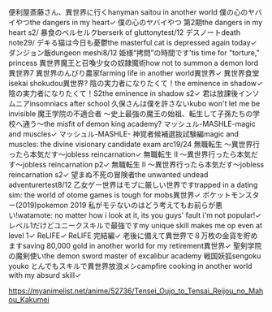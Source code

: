<!-- B -->
<tr><td>便利屋斎藤さん、異世界に行く</td><td>hanyman saitou in another world</td><td></td><td></td></tr>
<tr><td>僕の心のヤバイやつ</td><td>the dangers in my heart</td><td></td><td>✓</td></tr>
<tr><td>僕の心のヤバイやつ 第2期</td><td>the dangers in my heart s2</td><td></td><td>/</td></tr>
<tr><td>暴食のベルセルク</td><td>berserk of gluttony</td><td>test</td><td>/12</td></tr>
<!-- C -->
<!-- D -->
<tr><td>デスノート</td><td>death note</td><td></td><td>29/</td></tr>
<tr><td>デキる猫は今日も憂鬱</td><td>the masterful cat is depressed again today</td><td></td><td>✓</td></tr>
<tr><td>ダンジョン飯</td><td>dungeon meshi</td><td></td><td>8/12</td></tr>
<!-- H -->
<tr><td>姫様“拷問”の時間です</td><td>'tis time for "torture," princess</td><td></td><td></td></tr>
<!-- I -->
<tr><td>異世界魔王と召喚少女の奴隷魔術</td><td>how not to summon a demon lord</td><td>異世界</td><td>7</td></tr>
<tr><td>異世界のんびり農家</td><td>farming life in another world</td><td>異世界</td><td>✓</td></tr>
<tr><td>異世界食堂</td><td>isekai shokudou</td><td>異世界</td><td>?</td></tr>
<tr><td></td><td></td></tr>
<tr><td></td><td></td></tr>
<!-- J -->
<!-- K -->
<tr><td>陰の実力者になりたくて！</td><td>the eminence in shadow</td><td></td><td>✓</td></tr>
<tr><td>陰の実力者になりたくて！S2</td><td>the eminence in shadow s2</td><td></td><td>✓</td></tr>
<tr><td>君は放課後インソムニア</td><td>insomniacs after school</td><td></td><td></td></tr>
<tr><td>久保さんは僕を許さない</td><td>kubo won't let me be invisible</td><td></td><td></td></tr>
<!-- M -->
<tr><td>魔王学院の不適合者 ～史上最強の魔王の始祖、転生して子孫たちの学校へ通う～</td><td>the misfit of demon king academy</td><td></td><td>?</td></tr>
<tr><td>マッシュル-MASHLE-</td><td>magic and muscles</td><td></td><td>✓</td></tr>
<tr><td>マッシュル-MASHLE- 神覚者候補選抜試験編</td><td>magic and muscles: the divine visionary candidate exam arc</td><td></td><td>19/24</td></tr>
<tr><td>無職転生 ～異世界行ったら本気だす～</td><td>jobless reincarnation</td><td></td><td>✓</td></tr>
<tr><td>無職転生 II ～異世界行ったら本気だす～</td><td>jobless reincarnation p2</td><td></td><td>✓</td></tr>
<tr><td>無職転生 II ～異世界行ったら本気だす～</td><td>jobless reincarnation s2</td><td></td><td>✓</td></tr>
<!-- N -->
<tr><td>望まぬ不死の冒険者</td><td>the unwanted undead adventurer</td><td>test</td><td>8/12</td></tr>
<!-- O -->
<tr><td>乙女ゲー世界はモブに厳しい世界です</td><td>trapped in a dating sim: the world of otome games is tough for mobs</td><td>異世界</td><td>✓</td></tr>
<!-- P -->
<tr><td>ポケットモンスター(2019)</td><td>pokemon 2019</td><td></td><td></td></tr>
<!-- W -->
<tr><td>私がモテないのはどう考えてもお前らが悪い!</td><td>watamote: no matter how i look at it, its you guys' fault i'm not popular!</td><td></td><td>✓</td></tr>
<!-- R -->
<tr><td>レベル1だけどユニークスキルで最強です</td><td>my unique skill makes me op even at level 1</td><td></td><td>✓</td></tr>
<tr><td></td><td></td><td></td><td></td></tr>
<tr><td></td><td></td><td></td><td></td></tr>
<tr><td>ReLIFE</td><td></td><td></td><td>✓</td></tr>
<tr><td>ReLIFE 完結編</td><td></td><td></td><td>✓</td></tr>
<tr><td>老後に備えて異世界で８万枚の金貨を貯めます</td><td>saving 80,000 gold in another world for my retirement</td><td>異世界</td><td>✓</td></tr>
<!-- S -->
<tr><td>聖剣学院の魔剣使い</td><td>the demon sword master of excalibur academy</td><td></td><td></td></tr>
<tr><td>戦国妖狐</td><td>sengoku youko</td><td></td><td></td></tr>
<!-- T -->
<tr><td>とんでもスキルで異世界放浪メシ</td><td>campfire cooking in another world with my absurd skill</td><td></td><td>✓</td></tr>
<!-- Z -->
</tbody></table>
<!-- Tokyo ghoul, tomochan is a girl, love election and cholate, raising a nation out of debt, mushishi zoku shou, witch and the beast -->
<!-- put domestic girlfriend and sachi iro no one in manga-->
<!-- https://animepahe.ru/anime/b0989d7b-cd24-95a2-4950-5f83778b0490 -->
</body>
</html>

https://myanimelist.net/anime/52736/Tensei_Oujo_to_Tensai_Reijou_no_Mahou_Kakumei
